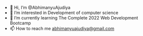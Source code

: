 - 👋 Hi, I’m @AbhimanyuAjudiya
- 👀 I’m interested in Development of computer science
- 🌱 I’m currently learning The Complete 2022 Web Development Bootcamp  
- 📫 How to reach me abhimanyuajudiya@gmail.com

<!---
AbhimanyuAjudiya/AbhimanyuAjudiya is a ✨ special ✨ repository because its `README.md` (this file) appears on your GitHub profile.
You can click the Preview link to take a look at your changes.
--->
